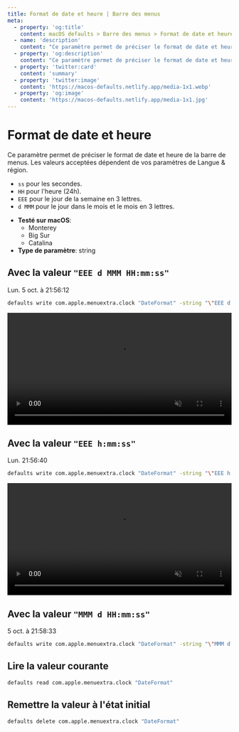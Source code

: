 ```yaml
---
title: Format de date et heure | Barre des menus
meta:
  - property: 'og:title'
    content: macOS defaults > Barre des menus > Format de date et heure
  - name: 'description'
    content: "Ce paramètre permet de préciser le format de date et heure de la barre de menus.\nLes valeurs acceptées dépendent de vos paramètres de Langue & région.\n\n- `ss` pour les secondes.\n- `HH` pour l'heure (24h).\n- `EEE` pour le jour de la semaine en 3 lettres.\n- `d MMM` pour le jour dans le mois et le mois en 3 lettres.\n"
  - property: 'og:description'
    content: "Ce paramètre permet de préciser le format de date et heure de la barre de menus.\nLes valeurs acceptées dépendent de vos paramètres de Langue & région.\n\n- `ss` pour les secondes.\n- `HH` pour l'heure (24h).\n- `EEE` pour le jour de la semaine en 3 lettres.\n- `d MMM` pour le jour dans le mois et le mois en 3 lettres.\n"
  - property: 'twitter:card'
    content: 'summary'
  - property: 'twitter:image'
    content: 'https://macos-defaults.netlify.app/media-1x1.webp'
  - property: 'og:image'
    content: 'https://macos-defaults.netlify.app/media-1x1.jpg'
---
```


# Format de date et heure

Ce paramètre permet de préciser le format de date et heure de la barre de menus.
Les valeurs acceptées dépendent de vos paramètres de Langue & région.

- `ss` pour les secondes.
- `HH` pour l'heure (24h).
- `EEE` pour le jour de la semaine en 3 lettres.
- `d MMM` pour le jour dans le mois et le mois en 3 lettres.

<!-- break lists -->

- **Testé sur macOS**:
  - Monterey
  - Big Sur
  - Catalina
- **Type de paramètre**: string

## Avec la valeur `"EEE d MMM HH:mm:ss"`

Lun. 5 oct. à 21:56:12

```bash
defaults write com.apple.menuextra.clock "DateFormat" -string "\"EEE d MMM HH:mm:ss\""
```

<video autoplay loop muted playsinline width="727" height="40" style="max-width: 100%; height: auto">
  <source src="../../menubar/images/DateFormat/EEE_d_MMM_HH.mm.ss.mp4" type="video/mp4">
  Exemple avec la valeur "EEE d MMM HH:mm:ss"
</video>

## Avec la valeur `"EEE h:mm:ss"`

Lun. 21:56:40

```bash
defaults write com.apple.menuextra.clock "DateFormat" -string "\"EEE h:mm:ss\""
```

<video autoplay loop muted playsinline width="727" height="40" style="max-width: 100%; height: auto">
  <source src="../../menubar/images/DateFormat/EEE_h.mm.ss.mp4" type="video/mp4">
  Exemple avec la valeur "EEE h:mm:ss"
</video>

## Avec la valeur `"MMM d HH:mm:ss"`

5 oct. à 21:58:33

```bash
defaults write com.apple.menuextra.clock "DateFormat" -string "\"MMM d HH:mm:ss\""
```

## Lire la valeur courante

```bash
defaults read com.apple.menuextra.clock "DateFormat"
```

## Remettre la valeur à l'état initial

```bash
defaults delete com.apple.menuextra.clock "DateFormat"
```
